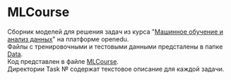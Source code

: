 # MLCourse
Сборник моделей для решения задач из курса "[Машинное обучение и анализ данных](https://apps.openedu.ru/learning/course/course-v1:ITMOUniversity+MLDATAN+spring_2022_ITMO_bac/home)" на платформе openedu.   
Файлы с тренировочными и тестовыми данными предсталены в папке [Data](./Data).  
Код представлен в файле [MLCourse](./MLCourse.ipynb).  
Директории Task № содержат текстовое описание для каждой задачи.
